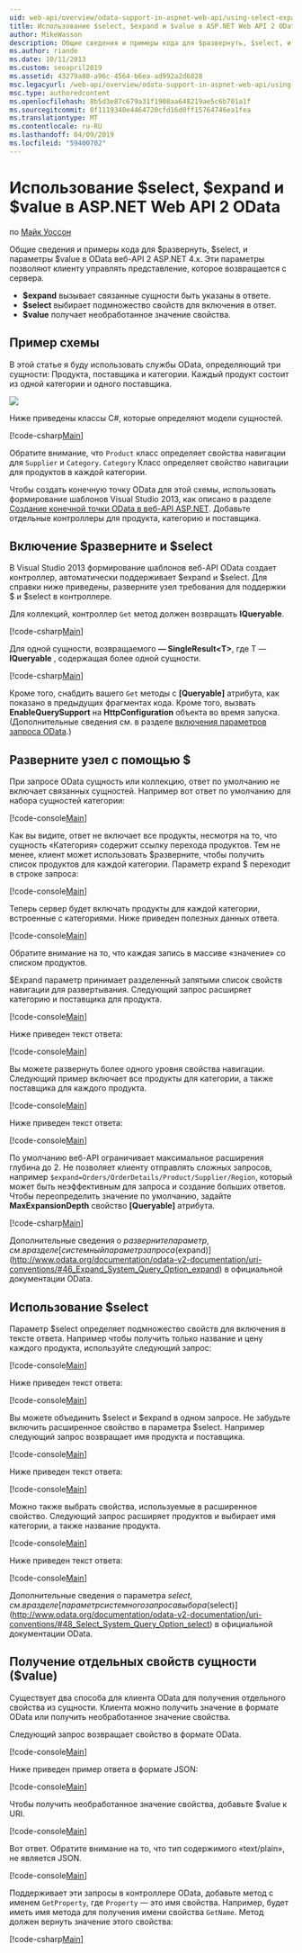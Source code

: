 ```yaml
---
uid: web-api/overview/odata-support-in-aspnet-web-api/using-select-expand-and-value
title: Использование $select, $expand и $value в ASP.NET Web API 2 OData - ASP.NET 4.x
author: MikeWasson
description: Общие сведения и примеры кода для $развернуть, $select, и параметры $value в OData веб-API 2 ASP.NET 4.x.
ms.author: riande
ms.date: 10/11/2013
ms.custom: seoapril2019
ms.assetid: 43279a80-a96c-4564-b6ea-ad992a2d6828
msc.legacyurl: /web-api/overview/odata-support-in-aspnet-web-api/using-select-expand-and-value
msc.type: authoredcontent
ms.openlocfilehash: 8b5d3e87c679a31f1908aa648219ae5c6b701a1f
ms.sourcegitcommit: 0f1119340e4464720cfd16d0ff15764746ea1fea
ms.translationtype: MT
ms.contentlocale: ru-RU
ms.lasthandoff: 04/09/2019
ms.locfileid: "59400702"
---
```

# <a name="using-select-expand-and-value-in-aspnet-web-api-2-odata"></a>Использование $select, $expand и $value в ASP.NET Web API 2 OData

по [Майк Уоссон](https://github.com/MikeWasson)

Общие сведения и примеры кода для $развернуть, $select, и параметры $value в OData веб-API 2 ASP.NET 4.x. Эти параметры позволяют клиенту управлять представление, которое возвращается с сервера.

- **$expand** вызывает связанные сущности быть указаны в ответе.
- **$select** выбирает подмножество свойств для включения в ответ.
- **$value** получает необработанное значение свойства.

## <a name="example-schema"></a>Пример схемы

В этой статье я буду использовать службы OData, определяющий три сущности: Продукта, поставщика и категории. Каждый продукт состоит из одной категории и одного поставщика.

![](using-select-expand-and-value/_static/image1.png)

Ниже приведены классы C#, которые определяют модели сущностей.

[!code-csharp[Main](using-select-expand-and-value/samples/sample1.cs)]

Обратите внимание, что `Product` класс определяет свойства навигации для `Supplier` и `Category`. `Category` Класс определяет свойство навигации для продуктов в каждой категории.

Чтобы создать конечную точку OData для этой схемы, использовать формирование шаблонов Visual Studio 2013, как описано в разделе [Создание конечной точки OData в веб-API ASP.NET](odata-v3/creating-an-odata-endpoint.md). Добавьте отдельные контроллеры для продукта, категорию и поставщика.

## <a name="enabling-expand-and-select"></a>Включение $разверните и $select

В Visual Studio 2013 формирование шаблонов веб-API OData создает контроллер, автоматически поддерживает $expand и $select. Для справки ниже приведены, разверните узел требования для поддержки $ и $select в контроллере.

Для коллекций, контроллер `Get` метод должен возвращать **IQueryable**.

[!code-csharp[Main](using-select-expand-and-value/samples/sample2.cs)]

Для одной сущности, возвращаемого **— SingleResult&lt;T&gt;**, где T — **IQueryable** , содержащая более одной сущности.

[!code-csharp[Main](using-select-expand-and-value/samples/sample3.cs)]

Кроме того, снабдить вашего `Get` методы с **[Queryable]** атрибута, как показано в предыдущих фрагментах кода. Кроме того, вызвать **EnableQuerySupport** на **HttpConfiguration** объекта во время запуска. (Дополнительные сведения см. в разделе [включения параметров запроса OData](supporting-odata-query-options.md#enable).)

## <a name="using-expand"></a>Разверните узел с помощью $

При запросе OData сущность или коллекцию, ответ по умолчанию не включает связанных сущностей. Например вот ответ по умолчанию для набора сущностей категории:

[!code-console[Main](using-select-expand-and-value/samples/sample4.cmd)]

Как вы видите, ответ не включает все продукты, несмотря на то, что сущность «Категория» содержит ссылку перехода продуктов. Тем не менее, клиент может использовать $разверните, чтобы получить список продуктов для каждой категории. Параметр expand $ переходит в строке запроса:

[!code-console[Main](using-select-expand-and-value/samples/sample5.cmd)]

Теперь сервер будет включать продукты для каждой категории, встроенные с категориями. Ниже приведен полезных данных ответа.

[!code-console[Main](using-select-expand-and-value/samples/sample6.cmd)]

Обратите внимание на то, что каждая запись в массиве «значение» со списком продуктов.

$Expand параметр принимает разделенный запятыми список свойств навигации для развертывания. Следующий запрос расширяет категорию и поставщика для продукта.

[!code-console[Main](using-select-expand-and-value/samples/sample7.cmd)]

Ниже приведен текст ответа:

[!code-console[Main](using-select-expand-and-value/samples/sample8.cmd)]

Вы можете развернуть более одного уровня свойства навигации. Следующий пример включает все продукты для категории, а также поставщика для каждого продукта.

[!code-console[Main](using-select-expand-and-value/samples/sample9.cmd)]

Ниже приведен текст ответа:

[!code-console[Main](using-select-expand-and-value/samples/sample10.cmd)]

По умолчанию веб-API ограничивает максимальное расширения глубина до 2. Не позволяет клиенту отправлять сложных запросов, например `$expand=Orders/OrderDetails/Product/Supplier/Region`, который может быть неэффективным для запроса и создание больших ответов. Чтобы переопределить значение по умолчанию, задайте **MaxExpansionDepth** свойство **[Queryable]** атрибута.

[!code-csharp[Main](using-select-expand-and-value/samples/sample11.cs)]

Дополнительные сведения о $разверните параметр, см. в разделе [системный параметр запроса ($expand)](http://www.odata.org/documentation/odata-v2-documentation/uri-conventions/#46_Expand_System_Query_Option_expand) в официальной документации OData.

## <a name="using-select"></a>Использование $select

Параметр $select определяет подмножество свойств для включения в тексте ответа. Например чтобы получить только название и цену каждого продукта, используйте следующий запрос:

[!code-console[Main](using-select-expand-and-value/samples/sample12.cmd)]

Ниже приведен текст ответа:

[!code-console[Main](using-select-expand-and-value/samples/sample13.cmd)]

Вы можете объединить $select и $expand в одном запросе. Не забудьте включить расширенное свойство в параметра $select. Например следующий запрос возвращает имя продукта и поставщика.

[!code-console[Main](using-select-expand-and-value/samples/sample14.cmd)]

Ниже приведен текст ответа:

[!code-console[Main](using-select-expand-and-value/samples/sample15.cmd)]

Можно также выбрать свойства, используемые в расширенное свойство. Следующий запрос расширяет продуктов и выбирает имя категории, а также название продукта.

[!code-console[Main](using-select-expand-and-value/samples/sample16.cmd)]

Ниже приведен текст ответа:

[!code-console[Main](using-select-expand-and-value/samples/sample17.cmd)]

Дополнительные сведения о параметра $select, см. в разделе [параметр системного запроса выбора ($select)](http://www.odata.org/documentation/odata-v2-documentation/uri-conventions/#48_Select_System_Query_Option_select) в официальной документации OData.

## <a name="getting-individual-properties-of-an-entity-value"></a>Получение отдельных свойств сущности ($value)

Существует два способа для клиента OData для получения отдельного свойства из сущности. Клиента можно получить значение в формате OData или получить необработанное значение свойства.

Следующий запрос возвращает свойство в формате OData.

[!code-console[Main](using-select-expand-and-value/samples/sample18.cmd)]

Ниже приведен пример ответа в формате JSON:

[!code-console[Main](using-select-expand-and-value/samples/sample19.cmd)]

Чтобы получить необработанное значение свойства, добавьте $value к URI.

[!code-console[Main](using-select-expand-and-value/samples/sample20.cmd)]

Вот ответ. Обратите внимание на то, что тип содержимого «text/plain», не является JSON.

[!code-console[Main](using-select-expand-and-value/samples/sample21.cmd)]

Поддерживает эти запросы в контроллере OData, добавьте метод с именем `GetProperty`, где `Property` — это имя свойства. Например, будет иметь имя метода для получения имени свойства `GetName`. Метод должен вернуть значение этого свойства:

[!code-csharp[Main](using-select-expand-and-value/samples/sample22.cs)]
